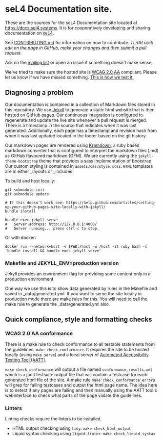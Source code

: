 # seL4 Documentation site.

These are the sources for the seL4 Documentation site located at <https://docs.sel4.systems>.
It is for cooperatively developing and sharing documentation on [seL4](https://sel4.systems).

See [CONTRIBUTING.md](DocsContributing.md) for information on how to contribute. _TL;DR click edit on the page in GitHub, make your changes and then submit a pull request._

Ask on the [mailing list][mailing-list] or open an issue if something doesn't make sense.

We've tried to make sure the hosted site is [WCAG 2.0 AA](https://www.w3.org/TR/WCAG20/) compliant.  Please let us know if we have missed something.  [This is how we test it.](#wcag-2.0-aa-conformance)

[mailing-list]: https://sel4.systems/lists/listinfo/

## Diagnosing a problem

Our documentation is contained in a collection of Markdown files stored in this repository.
We use [Jekyll](https://jekyllrb.com/) to generate a static html website that is then hosted on GitHub pages.
Our continuous integration is configured to regenerate and update the live site whenever a pull request is merged.
There is a timestamp in the source that indicates when it was last generated.  Additionally, each page has a timestamp and revision hash from when it was last updated located in the footer based on the git history.


Our markdown pages are rendered using [Kramdown](https://kramdown.gettalong.org/), a ruby based markdown converter that is configured
to interpret the markdown files (.md) as GitHub flavoured markdown (GFM).  We are currently using the `jekyll-theme-bootstrap` theme
that provides a sass implementation of bootstrap.  Our custom styling is contained in `assets/css/style.scss`.  `HTML` templates are in either \_layouts or \_includes.

To build and host locally:
```
git submodule init
git submodule update

# If this doesn't work see: https://help.github.com/articles/setting-up-your-github-pages-site-locally-with-jekyll/
bundle install

bundle exec jekyll serve
#   Server address: http://127.0.0.1:4000/
#   Server running... press ctrl-c to stop.
```
Or with docker: 
```
docker run --network=host -v $PWD:/host -w /host -it ruby bash -c 'bundle install && bundle exec jekyll serve'
```

### Makefile and JEKYLL_ENV=production version

Jekyll provides an environment flag for providing some content only in a production environment.

One way we use this is to show data generated by rules in the Makefile and saved in \_data/generated.yml.
If you want to serve the site locally in production mode there are make rules for this.  You will need
to call the make rule to generate the \_data/generated.yml also.

## Quick compliance, style and formatting checks

### WCAG 2.0 AA conformance

There is a make rule to check conformance to all testable statements from the guidelines. `make check_conformance`.
It requires the site to be hosted locally (using `make serve`) and a local server of
[Automated Accessibility Testing Tool (AATT)](https://github.com/paypal/AATT).

`make check_conformance` will output a file named `conformance_results.xml` which is a junit testsuite output file that will
contain a testcase for each generated html file of the site.  A make rule `make check_conformance_errors` will grep for failing testcases
and output the html page name.  The idea here is to detect if any pages are failing and then manually using the AATT tool's webinterface
to check what parts of the page violate the guidelines.

### Linters

Linting checks require the linters to be installed.

- HTML output checking using `tidy`: `make check_html_output`
- Liquid syntax checking using `liquid-linter`: `make check_liquid_syntax`
